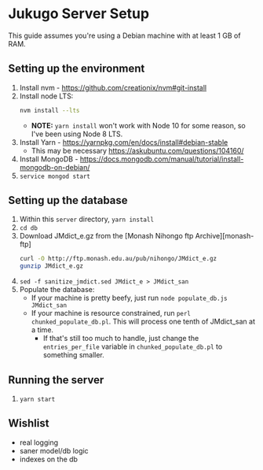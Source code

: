 # Jukugo Server Setup

This guide assumes you're using a Debian machine with at least 1 GB of RAM.

## Setting up the environment
1. Install nvm - https://github.com/creationix/nvm#git-install
1. Install node LTS:
    ```sh
    nvm install --lts
    ```
    * **NOTE:** `yarn install` won't work with Node 10 for some reason, so I've been using Node 8 LTS.
1. Install Yarn - https://yarnpkg.com/en/docs/install#debian-stable
    * This may be necessary https://askubuntu.com/questions/104160/
1. Install MongoDB - https://docs.mongodb.com/manual/tutorial/install-mongodb-on-debian/
1. `service mongod start`

## Setting up the database
1. Within this `server` directory, `yarn install`
1. `cd db`
1. Download JMdict_e.gz from the [Monash Nihongo ftp Archive][monash-ftp]
    ```sh
    curl -O http://ftp.monash.edu.au/pub/nihongo/JMdict_e.gz
    gunzip JMdict_e.gz
    ```
1. `sed -f sanitize_jmdict.sed JMdict_e > JMdict_san`
1. Populate the database:
    * If your machine is pretty beefy, just run `node populate_db.js JMdict_san`
    * If your machine is resource constrained, run `perl chunked_populate_db.pl`.  This will process one tenth of JMdict_san at a time.
        * If that's still too much to handle, just change the `entries_per_file` variable in `chunked_populate_db.pl` to something smaller.

## Running the server
1. `yarn start`


## Wishlist
* real logging
* saner model/db logic
* indexes on the db
